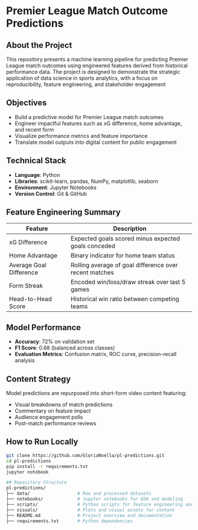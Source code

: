# Premier League Match Outcome Predictions

## About the Project
This repository presents a machine learning pipeline for predicting Premier League match outcomes using engineered features derived from historical performance data. The project is designed to demonstrate the strategic application of data science in sports analytics, with a focus on reproducibility, feature engineering, and stakeholder engagement

## Objectives
- Build a predictive model for Premier League match outcomes
- Engineer impactful features such as xG difference, home advantage, and recent form
- Visualize performance metrics and feature importance
- Translate model outputs into digital content for public engagement

## Technical Stack
- **Language**: Python
- **Libraries**: scikit-learn, pandas, NumPy, matplotlib, seaborn
- **Environment**: Jupyter Notebooks
- **Version Control**: Git & GitHub

## Feature Engineering Summary

| Feature               | Description                                                  |
|-----------------------|--------------------------------------------------------------|
| xG Difference          | Expected goals scored minus expected goals conceded          |
| Home Advantage         | Binary indicator for home team status                        |
| Average Goal Difference| Rolling average of goal difference over recent matches       |
| Form Streak            | Encoded win/loss/draw streak over last 5 games               |
| Head-to-Head Score     | Historical win ratio between competing teams                 |

## Model Performance
- **Accuracy**: 72% on validation set
- **F1 Score**: 0.68 (balanced across classes)
- **Evaluation Metrics**: Confusion matrix, ROC curve, precision-recall analysis

## Content Strategy
Model predictions are repurposed into short-form video content featuring:
- Visual breakdowns of match predictions
- Commentary on feature impact
- Audience engagement polls
- Post-match performance reviews

## How to Run Locally
```bash
git clone https://github.com/GloriaNoella/pl-predictions.git
cd pl-predictions
pip install -r requirements.txt
jupyter notebook

## Repository Structure
pl-predictions/
├── data/                  # Raw and processed datasets
├── notebooks/             # Jupyter notebooks for EDA and modeling
├── scripts/               # Python scripts for feature engineering and training
├── visuals/               # Plots and visual assets for content
├── README.md              # Project overview and documentation
├── requirements.txt       # Python dependencies


